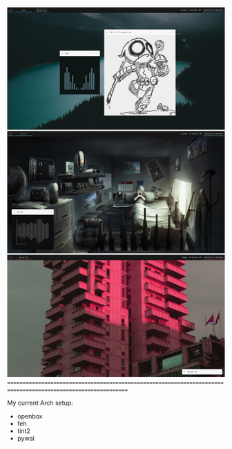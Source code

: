 #
![obscreen1](https://raw.githubusercontent.com/buyBread/dots/master/screenshots/2018-02-10-204525_1366x768_scrot.png)
![obscreen2](https://raw.githubusercontent.com/buyBread/dots/master/screenshots/2018-02-10-121304_1366x768_scrot.png)
![obscreen3](https://raw.githubusercontent.com/buyBread/dots/master/screenshots/2018-02-10-193443_1366x768_scrot.png)
`=============================================================================================================`

My current Arch setup:
 - openbox
 - feh
 - tint2
 - pywal
